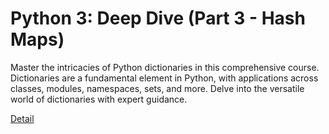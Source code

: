 # Python 3: Deep Dive (Part 3 - Hash Maps)

Master the intricacies of Python dictionaries in this comprehensive course. Dictionaries are a fundamental element in Python, with applications across classes, modules, namespaces, sets, and more. Delve into the versatile world of dictionaries with expert guidance. 

[Detail](https://eduitfree.com/course/python-3-deep-dive-part-3-hash-maps)
